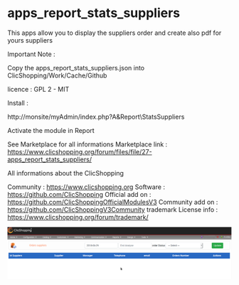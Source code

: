 # apps_report_stats_suppliers

This apps allow you to display the suppliers order and create also pdf for yours suppliers

Important Note :

Copy the apps_report_stats_suppliers.json into ClicShopping/Work/Cache/Github

licence  : GPL 2 - MIT

Install :

http://monsite/myAdmin/index.php?A&Report\StatsSuppliers

Activate the module in Report

See Marketplace for all informations
Marketplace link : https://www.clicshopping.org/forum/files/file/27-apps_report_stats_suppliers/

 All informations about the ClicShopping

Community : https://www.clicshopping.org
Software : https://github.com/ClicShopping
Official add on : https://github.com/ClicShoppingOfficialModulesV3
Community add on : https://github.com/ClicShoppingV3Community
trademark License info : https://www.clicshopping.org/forum/trademark/ 


![suppliers](https://github.com/ClicShoppingOfficialModulesV3/apps_report_stats_suppliers/blob/master/ModuleInfosJson/supplier.png)


